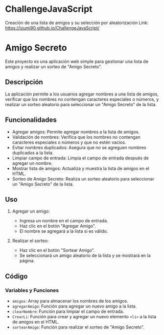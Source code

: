 # ChallengeJavaScript
Creación de una lista de amigos y su selección por aleatorización 
Link: https://izumi90.github.io/ChallengeJavaScript/

# Amigo Secreto

Este proyecto es una aplicación web simple para gestionar una lista de amigos y realizar un sorteo de "Amigo Secreto".

## Descripción

La aplicación permite a los usuarios agregar nombres a una lista de amigos, verificar que los nombres no contengan caracteres especiales o números, y realizar un sorteo aleatorio para seleccionar un "Amigo Secreto" de la lista.

## Funcionalidades

- Agregar amigos: Permite agregar nombres a la lista de amigos.
- Validación de nombres: Verifica que los nombres no contengan caracteres especiales o números y que no estén vacíos.
- Evitar nombres duplicados: Asegura que no se agreguen nombres duplicados a la lista.
- Limpiar campo de entrada: Limpia el campo de entrada después de agregar un nombre.
- Mostrar lista de amigos: Actualiza y muestra la lista de amigos en el HTML.
- Sorteo de Amigo Secreto: Realiza un sorteo aleatorio para seleccionar un "Amigo Secreto" de la lista.

## Uso

1. Agregar un amigo:
   - Ingresa un nombre en el campo de entrada.
   - Haz clic en el botón "Agregar Amigo".
   - El nombre se agregará a la lista si es válido.

2. Realizar el sorteo:
   - Haz clic en el botón "Sortear Amigo".
   - Se seleccionará un amigo aleatorio de la lista y se mostrará en la página.

## Código

### Variables y Funciones

- `amigos`: Array para almacenar los nombres de los amigos.
- `agregarAmigo`: Función para agregar un nuevo amigo a la lista.
- `clearNombre`: Función para limpiar el campo de entrada.
- `CrearLi`: Función para crear y agregar un nuevo elemento `<li>` a la lista de amigos en el HTML.
- `sortearAmigo`: Función para realizar el sorteo de "Amigo Secreto".

